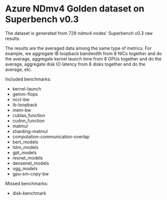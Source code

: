 # Azure NDmv4 Golden dataset on Superbench v0.3

The dataset is generated from 729 ndmv4 nodes' Superbench v0.3 raw results.

The results are the averaged data among the same type of metrics. For example, we aggregate IB loopback bandwidth from 8 NICs together and do the average, aggregate kernel launch time from 8 GPUs together and do the average, aggregate disk IO latency from 8 disks together and do the average, etc.

Included benchmarks: 

-   kernel-launch
-   gemm-flops
-   nccl-bw
-   ib-loopback
-   mem-bw
-   cublas_function
-   cudnn_function
-   matmul
-   sharding-matmul 
-   computation-communication-overlap
-   bert_models
-   lstm_models
-   gpt_models
-   resnet_models
-   densenet_models
-   vgg_models
-   gpu-sm-copy-bw

Missed benchmarks: 

-  disk-benchmark
